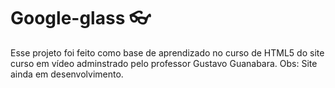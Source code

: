 # Google-glass 👓
Esse projeto foi feito como base de aprendizado no curso de HTML5 do site curso em vídeo adminstrado pelo professor Gustavo Guanabara.
Obs: Site ainda em desenvolvimento.
